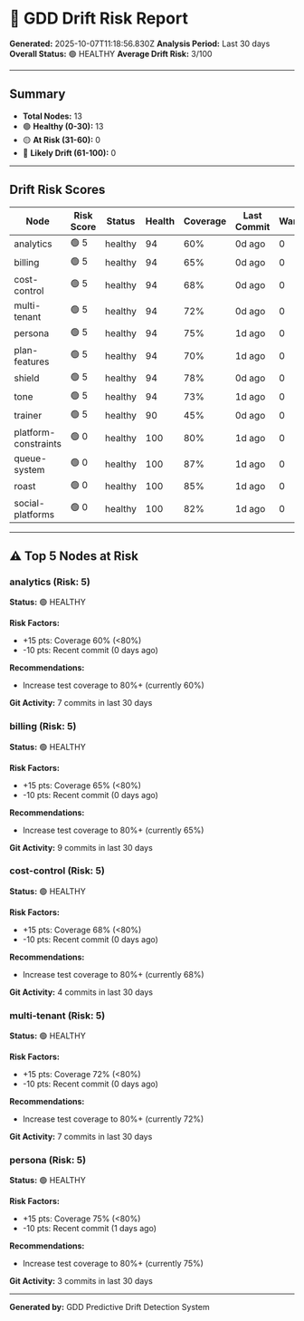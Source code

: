 # 🔮 GDD Drift Risk Report

**Generated:** 2025-10-07T11:18:56.830Z
**Analysis Period:** Last 30 days
**Overall Status:** 🟢 HEALTHY
**Average Drift Risk:** 3/100

---

## Summary

- **Total Nodes:** 13
- 🟢 **Healthy (0-30):** 13
- 🟡 **At Risk (31-60):** 0
- 🔴 **Likely Drift (61-100):** 0

---

## Drift Risk Scores

| Node | Risk Score | Status | Health | Coverage | Last Commit | Warnings |
|------|------------|--------|--------|----------|-------------|----------|
| analytics | 🟢 5 | healthy | 94 | 60% | 0d ago | 0 |
| billing | 🟢 5 | healthy | 94 | 65% | 0d ago | 0 |
| cost-control | 🟢 5 | healthy | 94 | 68% | 0d ago | 0 |
| multi-tenant | 🟢 5 | healthy | 94 | 72% | 0d ago | 0 |
| persona | 🟢 5 | healthy | 94 | 75% | 1d ago | 0 |
| plan-features | 🟢 5 | healthy | 94 | 70% | 1d ago | 0 |
| shield | 🟢 5 | healthy | 94 | 78% | 0d ago | 0 |
| tone | 🟢 5 | healthy | 94 | 73% | 1d ago | 0 |
| trainer | 🟢 5 | healthy | 90 | 45% | 0d ago | 0 |
| platform-constraints | 🟢 0 | healthy | 100 | 80% | 1d ago | 0 |
| queue-system | 🟢 0 | healthy | 100 | 87% | 1d ago | 0 |
| roast | 🟢 0 | healthy | 100 | 85% | 1d ago | 0 |
| social-platforms | 🟢 0 | healthy | 100 | 82% | 1d ago | 0 |

---

## ⚠️ Top 5 Nodes at Risk

### analytics (Risk: 5)

**Status:** 🟢 HEALTHY

**Risk Factors:**
- +15 pts: Coverage 60% (<80%)
- -10 pts: Recent commit (0 days ago)

**Recommendations:**
- Increase test coverage to 80%+ (currently 60%)

**Git Activity:** 7 commits in last 30 days

### billing (Risk: 5)

**Status:** 🟢 HEALTHY

**Risk Factors:**
- +15 pts: Coverage 65% (<80%)
- -10 pts: Recent commit (0 days ago)

**Recommendations:**
- Increase test coverage to 80%+ (currently 65%)

**Git Activity:** 9 commits in last 30 days

### cost-control (Risk: 5)

**Status:** 🟢 HEALTHY

**Risk Factors:**
- +15 pts: Coverage 68% (<80%)
- -10 pts: Recent commit (0 days ago)

**Recommendations:**
- Increase test coverage to 80%+ (currently 68%)

**Git Activity:** 4 commits in last 30 days

### multi-tenant (Risk: 5)

**Status:** 🟢 HEALTHY

**Risk Factors:**
- +15 pts: Coverage 72% (<80%)
- -10 pts: Recent commit (0 days ago)

**Recommendations:**
- Increase test coverage to 80%+ (currently 72%)

**Git Activity:** 7 commits in last 30 days

### persona (Risk: 5)

**Status:** 🟢 HEALTHY

**Risk Factors:**
- +15 pts: Coverage 75% (<80%)
- -10 pts: Recent commit (1 days ago)

**Recommendations:**
- Increase test coverage to 80%+ (currently 75%)

**Git Activity:** 3 commits in last 30 days

---

**Generated by:** GDD Predictive Drift Detection System
